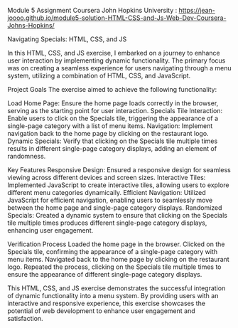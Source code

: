 Module 5 Assignment Coursera John Hopkins University : https://jean-joooo.github.io/module5-solution-HTML-CSS-and-Js-Web-Dev-Coursera-Johns-Hopkins/

Navigating Specials: HTML, CSS, and JS

In this HTML, CSS, and JS exercise, I embarked on a journey to enhance user interaction by implementing dynamic functionality. The primary focus was on creating a seamless experience for users navigating through a menu system, utilizing a combination of HTML, CSS, and JavaScript.

Project Goals
The exercise aimed to achieve the following functionality:

Load Home Page: Ensure the home page loads correctly in the browser, serving as the starting point for user interaction.
Specials Tile Interaction: Enable users to click on the Specials tile, triggering the appearance of a single-page category with a list of menu items.
Navigation: Implement navigation back to the home page by clicking on the restaurant logo.
Dynamic Specials: Verify that clicking on the Specials tile multiple times results in different single-page category displays, adding an element of randomness.

Key Features
Responsive Design: Ensured a responsive design for seamless viewing across different devices and screen sizes.
Interactive Tiles: Implemented JavaScript to create interactive tiles, allowing users to explore different menu categories dynamically.
Efficient Navigation: Utilized JavaScript for efficient navigation, enabling users to seamlessly move between the home page and single-page category displays.
Randomized Specials: Created a dynamic system to ensure that clicking on the Specials tile multiple times produces different single-page category displays, enhancing user engagement.

Verification Process
Loaded the home page in the browser.
Clicked on the Specials tile, confirming the appearance of a single-page category with menu items.
Navigated back to the home page by clicking on the restaurant logo.
Repeated the process, clicking on the Specials tile multiple times to ensure the appearance of different single-page category displays.

This HTML, CSS, and JS exercise demonstrates the successful integration of dynamic functionality into a menu system. By providing users with an interactive and responsive experience, this exercise showcases the potential of web development to enhance user engagement and satisfaction.
